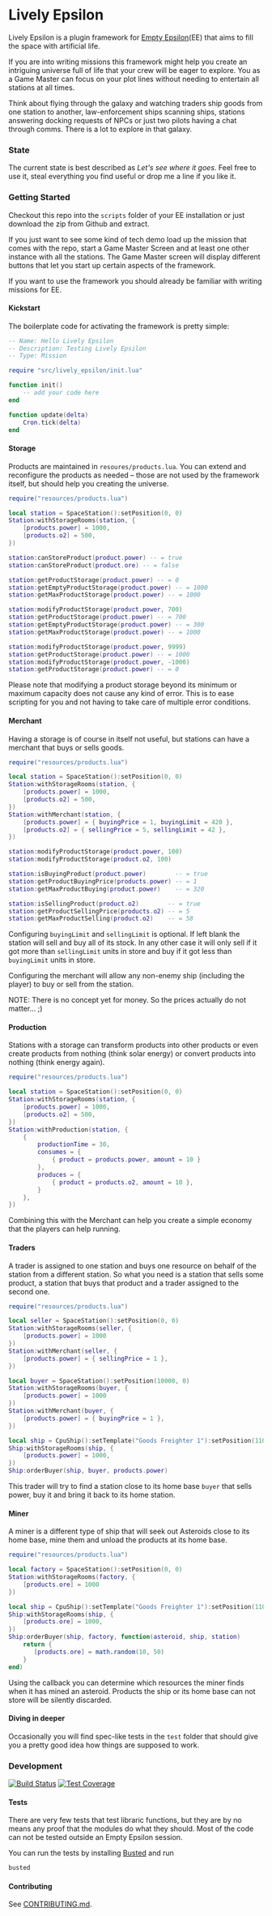 # Lively Epsilon

Lively Epsilon is a plugin framework for [Empty Epsilon](https://daid.github.io/EmptyEpsilon/)(EE) that aims
to fill the space with artificial life.

If you are into writing missions this framework might help you create an intriguing universe full
of life that your crew will be eager to explore. You as a Game Master can focus on your plot lines
without needing to entertain all stations at all times.

Think about flying through the galaxy and watching traders ship goods from one station to another,
law-enforcement ships scanning ships, stations answering docking requests of NPCs or just two pilots
having a chat through comms. There is a lot to explore in that galaxy.

### State

The current state is best described as _Let's see where it goes_. Feel free to use it, steal everything
you find useful or drop me a line if you like it.

### Getting Started

Checkout this repo into the ``scripts`` folder of your EE installation or just download the zip from
Github and extract.

If you just want to see some kind of tech demo load up the mission that comes with the repo, start
a Game Master Screen and at least one other instance with all the stations. The Game Master screen
will display different buttons that let you start up certain aspects of the framework.

If you want to use the framework you should already be familiar with writing missions
for EE.

#### Kickstart

The boilerplate code for activating the framework is pretty simple:
```lua
-- Name: Hello Lively Epsilon
-- Description: Testing Lively Epsilon
-- Type: Mission

require "src/lively_epsilon/init.lua"

function init()
    -- add your code here
end

function update(delta)
    Cron.tick(delta)
end
```

#### Storage

Products are maintained in ``resoures/products.lua``. You can extend and reconfigure
the products as needed – those are not used by the framework itself, but should help you
creating the universe.

```lua
require("resources/products.lua")

local station = SpaceStation():setPosition(0, 0)
Station:withStorageRooms(station, {
    [products.power] = 1000,
    [products.o2] = 500,
})

station:canStoreProduct(product.power) -- = true
station:canStoreProduct(product.ore) -- = false

station:getProductStorage(product.power) -- = 0
station:getEmptyProductStorage(product.power) -- = 1000
station:getMaxProductStorage(product.power) -- = 1000

station:modifyProductStorage(product.power, 700)
station:getProductStorage(product.power) -- = 700
station:getEmptyProductStorage(product.power) -- = 300
station:getMaxProductStorage(product.power) -- = 1000

station:modifyProductStorage(product.power, 9999)
station:getProductStorage(product.power) -- = 1000
station:modifyProductStorage(product.power, -1000)
station:getProductStorage(product.power) -- = 0
```

Please note that modifying a product storage beyond its minimum or maximum capacity
does not cause any kind of error. This is to ease scripting for you and not having
to take care of multiple error conditions.

#### Merchant

Having a storage is of course in itself not useful, but stations can have a merchant
that buys or sells goods.

```lua
require("resources/products.lua")

local station = SpaceStation():setPosition(0, 0)
Station:withStorageRooms(station, {
    [products.power] = 1000,
    [products.o2] = 500,
})
Station:withMerchant(station, {
    [products.power] = { buyingPrice = 1, buyingLimit = 420 },
    [products.o2] = { sellingPrice = 5, sellingLimit = 42 },
})

station:modifyProductStorage(product.power, 100)
station:modifyProductStorage(product.o2, 100)

station:isBuyingProduct(product.power)        -- = true
station:getProductBuyingPrice(products.power) -- = 1
station:getMaxProductBuying(product.power)    -- = 320

station:isSellingProduct(product.o2)        -- = true
station:getProductSellingPrice(products.o2) -- = 5
station:getMaxProductSelling(product.o2)    -- = 58
```

Configuring ``buyingLimit`` and ``sellingLimit`` is optional. If left blank the station
will sell and buy all of its stock. In any other case it will only sell if it got
more than ``sellingLimit`` units in store and buy if it got less than ``buyingLimit`` units
in store.

Configuring the merchant will allow any non-enemy ship (including the player) to
buy or sell from the station.

NOTE: There is no concept yet for money. So the prices actually do not matter... ;)

#### Production

Stations with a storage can transform products into other products or even create products from nothing
(think solar energy) or convert products into nothing (think energy again).

```lua
require("resources/products.lua")

local station = SpaceStation():setPosition(0, 0)
Station:withStorageRooms(station, {
    [products.power] = 1000,
    [products.o2] = 500,
})
Station:withProduction(station, {
    {
        productionTime = 30,
        consumes = {
            { product = products.power, amount = 10 }
        },
        produces = {
            { product = products.o2, amount = 10 },
        }
    },
})
```

Combining this with the Merchant can help you create a simple economy that the players can help running.

#### Traders

A trader is assigned to one station and buys one resource on behalf of the station from a different station.
So what you need is a station that sells some product, a station that buys that product and a trader assigned to
the second one.

```lua
require("resources/products.lua")

local seller = SpaceStation():setPosition(0, 0)
Station:withStorageRooms(seller, {
    [products.power] = 1000
})
Station:withMerchant(seller, {
    [products.power] = { sellingPrice = 1 },
})

local buyer = SpaceStation():setPosition(10000, 0)
Station:withStorageRooms(buyer, {
    [products.power] = 1000
})
Station:withMerchant(buyer, {
    [products.power] = { buyingPrice = 1 },
})

local ship = CpuShip():setTemplate("Goods Freighter 1"):setPosition(11000, 0)
Ship:withStorageRooms(ship, {
    [products.power] = 1000,
})
Ship:orderBuyer(ship, buyer, products.power)
```

This trader will try to find a station close to its home base ``buyer`` that sells power, buy it and bring
it back to its home station.

#### Miner

A miner is a different type of ship that will seek out Asteroids close to its home base, mine them and
unload the products at its home base.

```lua
require("resources/products.lua")

local factory = SpaceStation():setPosition(0, 0)
Station:withStorageRooms(factory, {
    [products.ore] = 1000
})

local ship = CpuShip():setTemplate("Goods Freighter 1"):setPosition(11000, 0)
Ship:withStorageRooms(ship, {
    [products.ore] = 1000,
})
Ship:orderBuyer(ship, factory, function(asteroid, ship, station)
    return {
       [products.ore] = math.random(10, 50)
    }
end)
```

Using the callback you can determine which resources the miner finds when it has mined an asteroid. Products
the ship or its home base can not store will be silently discarded.

#### Diving in deeper

Occasionally you will find spec-like tests in the ``test`` folder that should give you
a pretty good idea how things are supposed to work.

### Development

[![Build Status](https://travis-ci.org/czenker/lively-epsilon.svg?branch=master)](https://travis-ci.org/czenker/lively-epsilon)
[![Test Coverage](https://codecov.io/github/czenker/lively-epsilon/branch/master/graphs/badge.svg)](https://codecov.io/gh/czenker/lively-epsilon)

#### Tests

There are very few tests that test libraric functions, but they are by no means any proof that the modules
do what they should. Most of the code can not be tested outside an Empty Epsilon session.

You can run the tests by installing [Busted](https://olivinelabs.com/busted/) and run

```bash
busted
```

#### Contributing

See [CONTRIBUTING.md](CONTRIBUTING.md).
